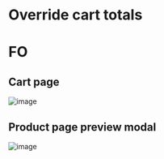 # Override cart totals


# FO 

## Cart page 

![image](https://user-images.githubusercontent.com/16455155/155515979-727080ff-e8b0-453f-9565-1f51f937f277.png)


## Product page preview modal

![image](https://user-images.githubusercontent.com/16455155/155516091-0447be77-3d75-4a77-bdbe-2e3a9293e97b.png)
